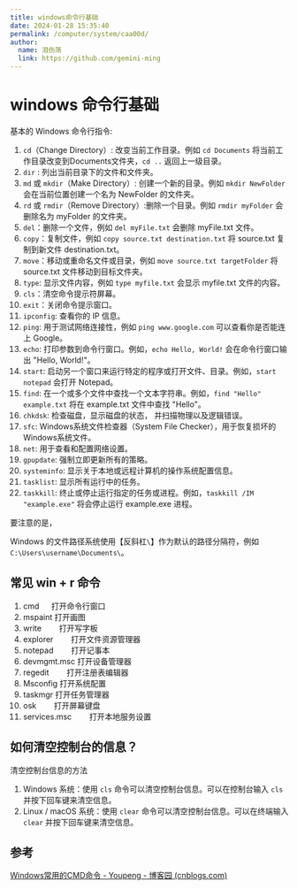 ```yaml
---
title: windows命令行基础
date: 2024-01-28 15:35:40
permalink: /computer/system/caa00d/
author: 
  name: 泪伤荡
  link: https://github.com/gemini-ming
---
```

# windows 命令行基础

基本的 Windows 命令行指令:

1. `cd`（Change Directory）: 改变当前工作目录。例如 `cd Documents` 将当前工作目录改变到Documents文件夹，`cd ..` 返回上一级目录。
2. `dir` : 列出当前目录下的文件和文件夹。
3. `md` 或 `mkdir`（Make Directory）: 创建一个新的目录。例如 `mkdir NewFolder` 会在当前位置创建一个名为 NewFolder 的文件夹。
4. `rd` 或 `rmdir`（Remove Directory）:删除一个目录。例如 `rmdir myFolder` 会删除名为 myFolder 的文件夹。
5. `del`：删除一个文件，例如 `del myFile.txt` 会删除 myFile.txt 文件。
6. `copy`：复制文件，例如 `copy source.txt destination.txt` 将 source.txt 复制到新文件 destination.txt。
7. `move`：移动或重命名文件或目录，例如 `move source.txt targetFolder` 将 source.txt 文件移动到目标文件夹。
8. `type`: 显示文件内容，例如 `type myfile.txt` 会显示 myfile.txt 文件的内容。
9. `cls`：清空命令提示符屏幕。
10. `exit`：关闭命令提示窗口。
11. `ipconfig`: 查看你的 IP 信息。
12. `ping`: 用于测试网络连接性，例如 `ping www.google.com` 可以查看你是否能连上 Google。
13. `echo`: 打印参数到命令行窗口。例如，`echo Hello, World!` 会在命令行窗口输出 "Hello, World!"。
14. `start`: 启动另一个窗口来运行特定的程序或打开文件、目录。例如，`start notepad` 会打开 Notepad。
15. `find`: 在一个或多个文件中查找一个文本字符串。例如，`find "Hello" example.txt` 将在 example.txt 文件中查找 "Hello"。
16. `chkdsk`: 检查磁盘，显示磁盘的状态， 并扫描物理以及逻辑错误。
17. `sfc`: Windows系统文件检查器（System File Checker），用于恢复损坏的Windows系统文件。
18. `net`: 用于查看和配置网络设置。
19. `gpupdate`: 强制立即更新所有的策略。
20. `systeminfo`: 显示关于本地或远程计算机的操作系统配置信息。
21. `tasklist`: 显示所有运行中的任务。
22. `taskkill`: 终止或停止运行指定的任务或进程。例如，`taskkill /IM "example.exe"` 将会停止运行 example.exe 进程。

要注意的是，

Windows 的文件路径系统使用【反斜杠`\`】作为默认的路径分隔符，例如 `C:\Users\username\Documents\`。



## 常见 win + r 命令

1. cmd    　                  打开命令行窗口
2.  mspaint                  打开画图
3.  write　　                打开写字板
4.  explorer　　          打开文件资源管理器
5.  notepad　　          打开记事本
6. devmgmt.msc        打开设备管理器
7. regedit　　             打开注册表编辑器
8. Msconfig                 打开系统配置
9. taskmgr                   打开任务管理器
10. osk　　                    打开屏幕键盘
11. services.msc　　    打开本地服务设置



## 如何清空控制台的信息？

清空控制台信息的方法

1. Windows 系统：使用 `cls` 命令可以清空控制台信息。可以在控制台输入 `cls` 并按下回车键来清空信息。
2. Linux / macOS 系统：使用 `clear` 命令可以清空控制台信息。可以在终端输入 `clear` 并按下回车键来清空信息。



## 参考

[Windows常用的CMD命令 - Youpeng - 博客园 (cnblogs.com)](https://www.cnblogs.com/youpeng/p/10246588.html)
